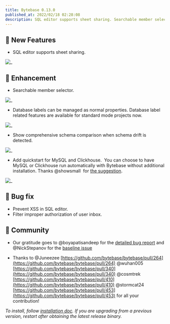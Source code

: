 ```yaml
---
title: Bytebase 0.13.0
published_at: 2022/02/18 02:28:08
description: SQL editor supports sheet sharing. Searchable member selector. Database labels can be managed as normal properties. Show comprehensive schema comparison when schema drift is detected.
---
```


## 🚀 New Features

- SQL editor supports sheet sharing.

![_](/content/changelog/0.13.0/sql-editor-sheet.gif)

## 🎄 Enhancement

- Searchable member selector.

![_](/content/changelog/0.13.0/member-selector-search.gif)

- Database labels can be managed as normal properties. Database label related features are available for standard mode projects now.

![_](/content/changelog/0.13.0/database-label.gif)

- Show comprehensive schema comparison when schema drift is detected.

![_](/content/changelog/0.13.0/schema-drift.gif)

- Add quickstart for MySQL and Clickhouse.  You can choose to have MySQL or Clickhouse run automatically with Bytebase without additional installation. Thanks @showsmall  for [the suggestion](https://github.com/bytebase/bytebase/issues/403).

![_](/content/changelog/0.13.0/quickstart.webp)

## 🐞 Bug fix

- Prevent XSS in SQL editor.
- Filter improper authorization of user inbox.

## 🎠 Community

- Our gratitude goes to @boyapatisandeep for the [detailed bug report](https://github.com/bytebase/bytebase/issues/543) and @NickStepanov for the [baseline issue](https://github.com/bytebase/bytebase/discussions/350)

- Thanks to @Juneezee [https://github.com/bytebase/bytebase/pull/264](https://github.com/bytebase/bytebase/pull/264) @wuhan005 [https://github.com/bytebase/bytebase/pull/340](https://github.com/bytebase/bytebase/pull/340) @cosmtrek [https://github.com/bytebase/bytebase/pull/410](https://github.com/bytebase/bytebase/pull/410) @stormcat24 [https://github.com/bytebase/bytebase/pull/453](https://github.com/bytebase/bytebase/pull/453) for all your contribution!

_To install, follow [installation doc](/docs/get-started/install/overview). If you are upgrading from a previous version, restart after obtaining the latest release binary._
